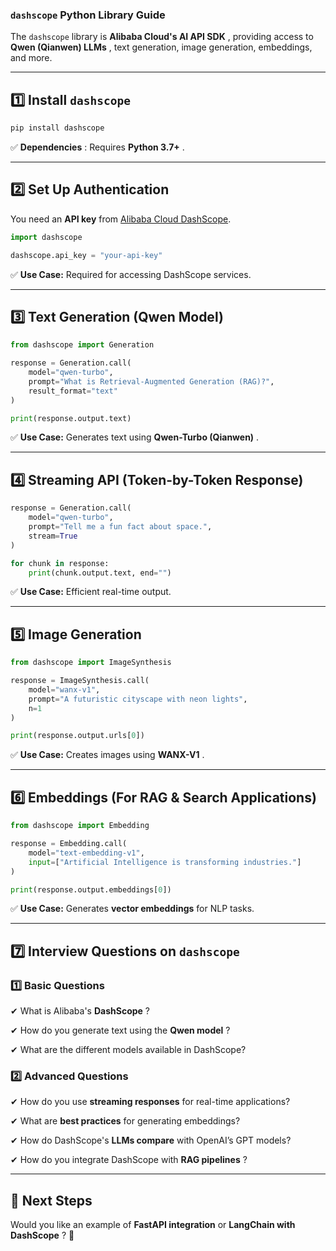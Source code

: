 ### **`dashscope` Python Library Guide**

The `dashscope` library is  **Alibaba Cloud's AI API SDK** , providing access to  **Qwen (Qianwen) LLMs** , text generation, image generation, embeddings, and more.

---

## **1️⃣ Install `dashscope`**

```bash
pip install dashscope
```

✅  **Dependencies** : Requires  **Python 3.7+** .

---

## **2️⃣ Set Up Authentication**

You need an **API key** from [Alibaba Cloud DashScope](https://dashscope.console.aliyun.com/).

```python
import dashscope

dashscope.api_key = "your-api-key"
```

✅ **Use Case:** Required for accessing DashScope services.

---

## **3️⃣ Text Generation (Qwen Model)**

```python
from dashscope import Generation

response = Generation.call(
    model="qwen-turbo",
    prompt="What is Retrieval-Augmented Generation (RAG)?",
    result_format="text"
)

print(response.output.text)
```

✅ **Use Case:** Generates text using  **Qwen-Turbo (Qianwen)** .

---

## **4️⃣ Streaming API (Token-by-Token Response)**

```python
response = Generation.call(
    model="qwen-turbo",
    prompt="Tell me a fun fact about space.",
    stream=True
)

for chunk in response:
    print(chunk.output.text, end="")
```

✅ **Use Case:** Efficient real-time output.

---

## **5️⃣ Image Generation**

```python
from dashscope import ImageSynthesis

response = ImageSynthesis.call(
    model="wanx-v1",
    prompt="A futuristic cityscape with neon lights",
    n=1
)

print(response.output.urls[0])
```

✅ **Use Case:** Creates images using  **WANX-V1** .

---

## **6️⃣ Embeddings (For RAG & Search Applications)**

```python
from dashscope import Embedding

response = Embedding.call(
    model="text-embedding-v1",
    input=["Artificial Intelligence is transforming industries."]
)

print(response.output.embeddings[0])
```

✅ **Use Case:** Generates **vector embeddings** for NLP tasks.

---

## **7️⃣ Interview Questions on `dashscope`**

### **1️⃣ Basic Questions**

✔ What is Alibaba's  **DashScope** ?

✔ How do you generate text using the  **Qwen model** ?

✔ What are the different models available in DashScope?

### **2️⃣ Advanced Questions**

✔ How do you use **streaming responses** for real-time applications?

✔ What are **best practices** for generating embeddings?

✔ How do DashScope's **LLMs compare** with OpenAI’s GPT models?

✔ How do you integrate DashScope with  **RAG pipelines** ?

---

## **🚀 Next Steps**

Would you like an example of **FastAPI integration** or  **LangChain with DashScope** ? 🎯
